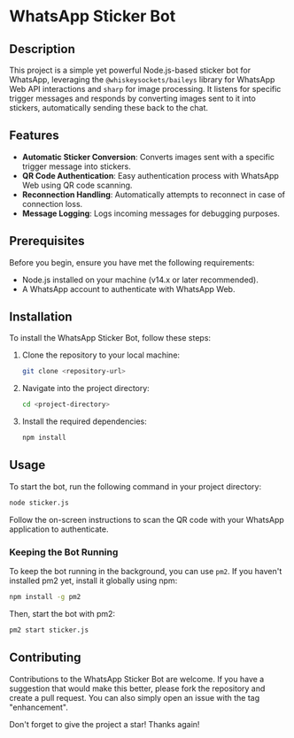 # WhatsApp Sticker Bot

## Description

This project is a simple yet powerful Node.js-based sticker bot for WhatsApp, leveraging the `@whiskeysockets/baileys` library for WhatsApp Web API interactions and `sharp` for image processing. It listens for specific trigger messages and responds by converting images sent to it into stickers, automatically sending these back to the chat.

## Features

- **Automatic Sticker Conversion**: Converts images sent with a specific trigger message into stickers.
- **QR Code Authentication**: Easy authentication process with WhatsApp Web using QR code scanning.
- **Reconnection Handling**: Automatically attempts to reconnect in case of connection loss.
- **Message Logging**: Logs incoming messages for debugging purposes.

## Prerequisites

Before you begin, ensure you have met the following requirements:
- Node.js installed on your machine (v14.x or later recommended).
- A WhatsApp account to authenticate with WhatsApp Web.

## Installation

To install the WhatsApp Sticker Bot, follow these steps:

1. Clone the repository to your local machine:
   ```bash
   git clone <repository-url>
   ```
2. Navigate into the project directory:
   ```bash
   cd <project-directory>
   ```
3. Install the required dependencies:
   ```bash
   npm install
   ```

## Usage

To start the bot, run the following command in your project directory:

```bash
node sticker.js
```

Follow the on-screen instructions to scan the QR code with your WhatsApp application to authenticate. 

### Keeping the Bot Running

To keep the bot running in the background, you can use `pm2`. If you haven't installed pm2 yet, install it globally using npm:

```bash
npm install -g pm2
```

Then, start the bot with pm2:

```bash
pm2 start sticker.js
```

## Contributing

Contributions to the WhatsApp Sticker Bot are welcome. If you have a suggestion that would make this better, please fork the repository and create a pull request. You can also simply open an issue with the tag "enhancement".

Don't forget to give the project a star! Thanks again!